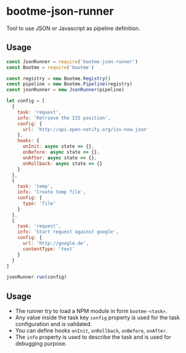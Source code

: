 # bootme-json-runner

Tool to use JSON or Javascript as pipeline definition.

## Usage

```js
const JsonRunner = require('bootme-json-runner')
const Bootme = require('bootme')

const registry = new Bootme.Registry()
const pipeline = new Bootme.Pipeline(registry)
const jsonRunner = new JsonRunner(pipeline)

let config = [
  {
    task: 'request',
    info: 'Retrieve the IIS position',
    config: {
      url: 'http://api.open-notify.org/iss-now.json'
    },
    hooks: {
      onInit: async state => {},
      onBefore: async state => {},
      onAfter: async state => {},
      onRollback: async state => {}
    }
  },
  {
    task: 'temp',
    info: 'Create temp file',
    config: {
      type: 'file'
    }
  },
  {
    task: 'request',
    info: 'Start request against google',
    config: {
      url: 'http://google.de',
      contentType: 'text'
    }
  }
]

jsonRunner.run(config)

```

## Usage

- The runner try to load a NPM module in form `bootme-<task>`.
- Any value inside the task key `config` property is used for the task configuration and is validated.
- You can define hooks `onInit`, `onRollback`, `onBefore`, `onAfter`.
- The `info` property is used to describe the task and is used for debugging purpose.
